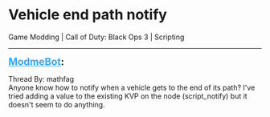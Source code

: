 # Vehicle end path notify
Game Modding | Call of Duty: Black Ops 3 | Scripting

---
<strong style="font-size: 1.4em;"><span style="text-decoration: underline;text-decoration-color: #34a7f9;"><span style="color:#34a7f9;">ModmeBot</span></span>:</strong>

<p>Thread By: mathfag<br />Anyone know how to notify when a vehicle gets to the end of its path? I&#39;ve tried adding a value to the existing KVP on the node (script_notify) but it doesn&#39;t seem to do anything.</p>
